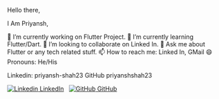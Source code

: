 Hello there,

I Am Priyansh,

🔭 I’m currently working on Flutter Project.
🌱 I’m currently learning Flutter/Dart.
👯 I’m looking to collaborate on Linked In.
💬 Ask me about Flutter or any tech related stuff.
📫 How to reach me: Linked In, GMail
😄 Pronouns: He/His

Linkedin: priyansh-shah23 GitHub priyanshshah23

[![Linkedin](https://i.stack.imgur.com/gVE0j.png) LinkedIn](https://www.linkedin.com/in/priyansh-shah23)
&nbsp;
[![GitHub](https://i.stack.imgur.com/tskMh.png) GitHub](https://github.com/priyanshshah23)
